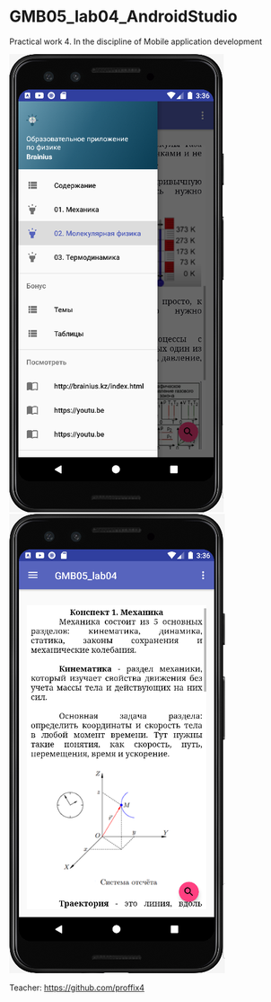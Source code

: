 # GMB05_lab04_AndroidStudio
Practical work 4. In the discipline of Mobile application development

![Screenshot](Screenshot_2.png)
![Screenshot](Screenshot_3.png)

Teacher: https://github.com/proffix4
